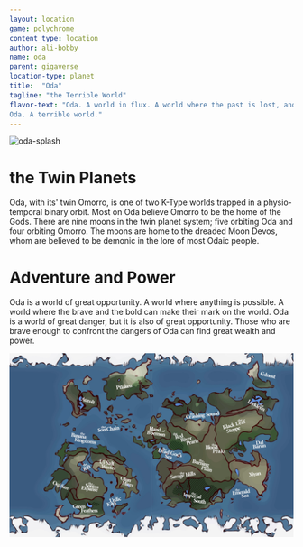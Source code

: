 ```yaml
---
layout: location
game: polychrome
content_type: location
author: ali-bobby
name: oda
parent: gigaverse
location-type: planet
title:  "Oda"
tagline: "the Terrible World"
flavor-text: "Oda. A world in flux. A world where the past is lost, and the future is uncertain. Immense cities rise from the shores, while the dark forests and jungles of the interior remain unexplored. Behemoth creatures emerge from seas and caves, while ghosts lurk in the shadows collecting secrets.
Oda. A terrible world."
---
```


![oda-splash](/assets/images/oda-splash.png)

# the Twin Planets
Oda, with its' twin Omorro, is one of two K-Type worlds trapped in a physio-temporal binary orbit. Most on Oda believe Omorro to be the home of the Gods. There are nine moons in the twin planet system; five orbiting Oda and four orbiting Omorro. The moons are home to the dreaded Moon Devos, whom are believed to be demonic in the lore of most Odaic people.

# Adventure and Power
Oda is a world of great opportunity. A world where anything is possible. A world where the brave and the bold can make their mark on the world. Oda is a world of great danger, but it is also of great opportunity. Those who are brave enough to confront the dangers of Oda can find great wealth and power.

![oda-map](/assets/images/oda-map.png)
